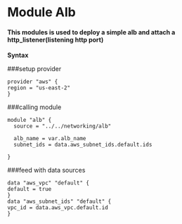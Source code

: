 <h1>Module Alb</h1>
<h4>This modules is used to deploy a simple alb and attach a http_listener(listening http port)</h4>

**Syntax**

###setup provider
```
provider "aws" {
region = "us-east-2"
}
```
###calling module

```
module "alb" {
  source = "../../networking/alb"

  alb_name = var.alb_name
  subnet_ids = data.aws_subnet_ids.default.ids

}
```
###feed with data sources 
```
data "aws_vpc" "default" {
default = true
}
data "aws_subnet_ids" "default" {
vpc_id = data.aws_vpc.default.id
}
```
